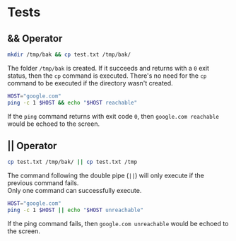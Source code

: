 # Tests

## && Operator

```sh
mkdir /tmp/bak && cp test.txt /tmp/bak/
```

The folder `/tmp/bak` is created.
If it succeeds and returns with a `0` exit status, then the `cp` command is executed.
There's no need for the `cp` command to be executed if the directory wasn't created.

```sh
HOST="google.com"
ping -c 1 $HOST && echo "$HOST reachable"
```

If the `ping` command returns with exit code `0`, then `google.com reachable` would be echoed to the screen.

## || Operator

```sh
cp test.txt /tmp/bak/ || cp test.txt /tmp
```

The command following the double pipe (`||`) will only execute if the previous command fails.<br>
Only one command can successfully execute.

```sh
HOST="google.com"
ping -c 1 $HOST || echo "$HOST unreachable"
```

If the ping command fails, then `google.com unreachable` would be echoed to the screen.
